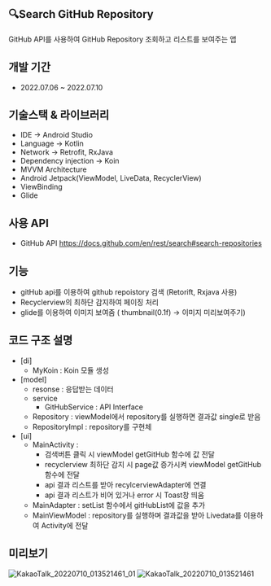 ## 🔍Search GitHub Repository
GitHub API를 사용하여 GitHub Repository 조회하고 리스트를 보여주는 앱
## 개발 기간
- 2022.07.06 ~ 2022.07.10
## 기술스택 & 라이브러리
- IDE -> Android Studio
- Language -> Kotlin
- Network -> Retrofit, RxJava
- Dependency injection -> Koin
- MVVM Architecture
- Android Jetpack(ViewModel, LiveData, RecyclerView)
- ViewBinding
- Glide
## 사용 API
-  GitHub API
https://docs.github.com/en/rest/search#search-repositories

## 기능 
- gitHub api를 이용하여 github repoistory 검색 (Retorift, Rxjava 사용)
- Recyclerview의 최하단 감지하여 페이징 처리
- glide를 이용하여 이미지 보여줌 ( thumbnail(0.1f) -> 이미지 미리보여주기)

## 코드 구조 설명
- [di]
  - MyKoin : Koin 모듈 생성
- [model]
  - resonse  : 응답받는 데이터
  - service
    - GitHubService : API Interface 
  - Repository : viewModel에서 repository를 실행하면 결과값 single로 받음
  - RepositoryImpl : repository를 구현체
- [ui]
  - MainActivity : 
    - 검색버튼 클릭 시 viewModel getGitHub 함수에 값 전달
    - recyclerview 최하단 감지 시 page값 증가시켜 viewModel getGitHub 함수에 전달
    - api 결과 리스트를 받아 recylcerviewAdapter에 연결
    - api 결과 리스트가 비어 있거나 error 시 Toast창 띄움
  - MainAdapter : setList 함수에서 gitHubList에 값을 추가
  - MainViewModel : repository를 실행하며 결과값을 받아 Livedata를 이용하여 Activity에 전달


## 미리보기
![KakaoTalk_20220710_013521461_01](https://user-images.githubusercontent.com/38210019/178116527-92e9ebda-4b2a-4701-937e-9e0444213ad7.gif)
![KakaoTalk_20220710_013521461](https://user-images.githubusercontent.com/38210019/178116525-77a3c265-849e-4d49-b8cd-9528a9a040d4.gif)
